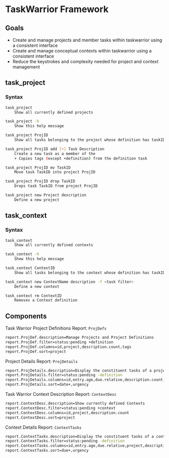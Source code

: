 # TaskWarrior Framework

## Goals
- Create and manage projects and member tasks within taskwarrior using a consistent interface
- Create and manage conceptual contexts within taskwarrior using a consistent interface
- Reduce the keystrokes and complexity needed for project and context management


## task_project

### Syntax

~~~bash
task_project 
	Show all currently defined projects

task_project -h
	Show this help message

task_project ProjID
	Show all tasks belonging to the project whose definition has taskID ProjID

task_project ProjID add [+] Task Description
	Create a new task as a member of the 
	+ Copies tags (except +definition) from the definition task

task_project ProjID mv TaskID
	Move task TaskID into project ProjID

task_project ProjID drop TaskID
	Drops task TaskID from project ProjID

task_project new Project description
	Define a new project 
~~~

## task_context

### Syntax

~~~bash
task_context 
	Show all currently defined contexts

task_context -h
	Show this help message

task_context ContextID 
	Show all tasks belonging to the context whose definition has taskID ContextID

task_context new ContextName description -f <task filter>
	Define a new context 

task_context rm ContextID 
	Removes a Context definition

~~~

## Components

Task Warrior Project Definitions Report: `ProjDefs`

~~~bash
report.ProjDef.description=Manage Projects and Project Definitions
report.ProjDef.filter=status:pending +definition
report.ProjDef.columns=id,project,description.count,tags
report.ProjDef.sort=project
~~~


Project Details Report: `ProjDetails`

~~~bash
report.ProjDetails.description=Display the constituent tasks of a project
report.ProjDetails.filter=status:pending -definition
report.ProjDetails.columns=id,entry.age,due.relative,description.count,tags
report.ProjDetails.sort=date+,urgency
~~~


Task Warrior Context Description Report: `ContextDesc`

~~~bash
report.ContextDesc.description=Show currently defined Contexts
report.ContextDesc.filter=status:pending +context
report.ContextDesc.columns=id,project,description.count
report.ContextDesc.sort=project
~~~


Context Details Report: `ContextTasks`

~~~bash
report.ContextTasks.description=Display the constituent tasks of a context
report.ContextTasks.filter=status:pending -definition
report.ContextTasks.columns=id,entry.age,due.relative,project,description.count,tags
report.ContextTasks.sort=due+,urgency
~~~
